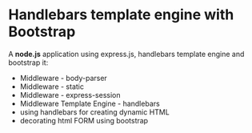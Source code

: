 # Handlebars template engine with Bootstrap
A **node.js** application using express.js, handlebars template engine and bootstrap it:
- Middleware - body-parser
- Middleware - static
- Middleware - express-session
- Middleware Template Engine - handlebars
- using handlebars for creating dynamic HTML 
- decorating html FORM using bootstrap


